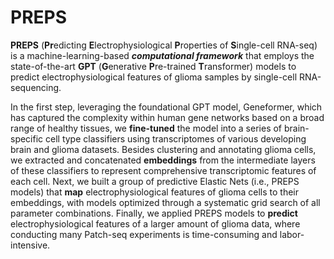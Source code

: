 # PREPS
**PREPS** (**Pr**edicting **E**lectrophysiological **P**roperties of **S**ingle-cell RNA-seq) is a machine-learning-based ***computational framework*** that employs the state-of-the-art **GPT** (**G**enerative **P**re-trained **T**ransformer) models to predict electrophysiological features of glioma samples by single-cell RNA-sequencing. 
  
In the first step, leveraging the foundational GPT model, Geneformer, which has captured the complexity within human gene networks based on a broad range of healthy tissues, we **fine-tuned** the model into a series of brain-specific cell type classifiers using transcriptomes of various developing brain and glioma datasets. Besides clustering and annotating glioma cells, we extracted and concatenated **embeddings** from the intermediate layers of these classifiers to represent comprehensive transcriptomic features of each cell. Next, we built a group of predictive Elastic Nets (i.e., PREPS models) that **map** electrophysiological features of glioma cells to their embeddings, with models optimized through a systematic grid search of all parameter combinations. Finally, we applied PREPS models to **predict** electrophysiological features of a larger amount of glioma data, where conducting many Patch-seq experiments is time-consuming and labor-intensive. 
